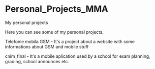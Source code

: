 # Personal_Projects_MMA
My personal projects

Here you can see some of my personal projects.

Telefonie mobila GSM - It's a project about a website with some informations about GSM and mobile stuff

cnim_final - It's a mobile aplication used by a school for exam planning, grading, school announces etc.
